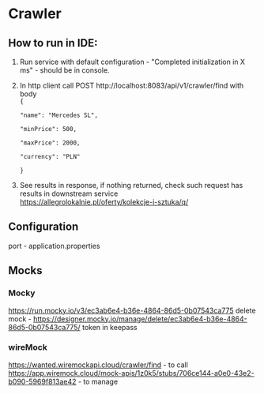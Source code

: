 # Crawler

## How to run in IDE:
1. Run service with default configuration - "Completed initialization in X ms" - should be in console.
2. In http client call POST http://localhost:8083/api/v1/crawler/find with body  
   <code>{\
   "name": "Mercedes SL",\
   "minPrice": 500,\
   "maxPrice": 2000,\
   "currency": "PLN"\
   }</code>

3. See results in response, if nothing returned, check such request has results in downstream service \
   https://allegrolokalnie.pl/oferty/kolekcje-i-sztuka/q/


## Configuration
port - application.properties

## Mocks
### Mocky 
https://run.mocky.io/v3/ec3ab6e4-b36e-4864-86d5-0b07543ca775
delete mock - https://designer.mocky.io/manage/delete/ec3ab6e4-b36e-4864-86d5-0b07543ca775/<token>
token in keepass

### wireMock
https://wanted.wiremockapi.cloud/crawler/find - to call
https://app.wiremock.cloud/mock-apis/1z0k5/stubs/706ce144-a0e0-43e2-b090-5969f813ae42 - to manage
